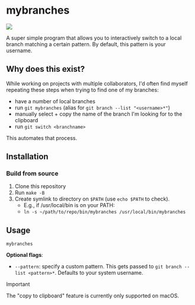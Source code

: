 # mybranches

![](https://github.com/user-attachments/assets/aee520f2-d710-4014-babb-09aa34fb2d5d)

A super simple program that allows you to interactively switch to a local branch matching a certain pattern. By default, this pattern is your username.

## Why does this exist?

While working on projects with multiple collaborators, I'd often find myself repeating these steps when trying to find one of my branches:

- have a number of local branches
- run `git mybranches` (alias for `git branch --list "<username>*"`)
- manually select + copy the name of the branch I'm looking for to the clipboard
- run `git switch <branchname>`

This automates that process.

## Installation
### Build from source
1. Clone this repository
2. Run `make -B`
3. Create symlink to directory on `$PATH` (use `echo $PATH` to check). 
    - E.g., if /usr/local/bin is on your PATH:
    - `ln -s ~/path/to/repo/bin/mybranches /usr/local/bin/mybranches`

## Usage
```
mybranches
```

**Optional flags**:
- `--pattern`: specify a custom pattern. This gets passed to `git branch --list <pattern>*`. Defaults to your system username.

> [!IMPORTANT]
> The "copy to clipboard" feature is currently only supported on macOS.
